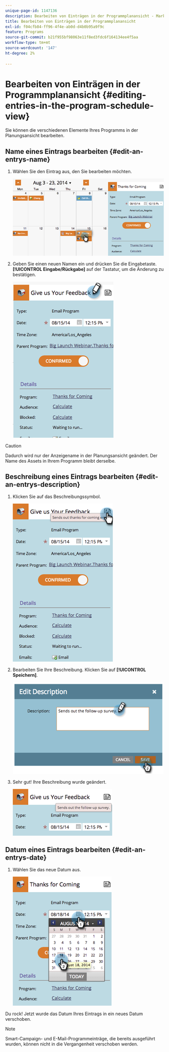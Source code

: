 ```yaml
---
unique-page-id: 1147136
description: Bearbeiten von Einträgen in der Programmplanansicht - Marketo-Dokumente - Produktdokumentation
title: Bearbeiten von Einträgen in der Programmplanansicht
exl-id: f04cfb84-ff96-4f4e-ab0d-d4b0b95a9f9c
feature: Programs
source-git-commit: b21f955bf98063e11f8ed3fdc6f164134ee4f5aa
workflow-type: tm+mt
source-wordcount: '147'
ht-degree: 2%

---
```


# Bearbeiten von Einträgen in der Programmplanansicht {#editing-entries-in-the-program-schedule-view}

Sie können die verschiedenen Elemente Ihres Programms in der Planungsansicht bearbeiten.

## Name eines Eintrags bearbeiten {#edit-an-entrys-name}

1. Wählen Sie den Eintrag aus, den Sie bearbeiten möchten.

   ![](assets/image2014-9-18-18-3a1-3a36.png)

1. Geben Sie einen neuen Namen ein und drücken Sie die Eingabetaste. **[!UICONTROL Eingabe/Rückgabe]** auf der Tastatur, um die Änderung zu bestätigen.

   ![](assets/image2014-9-18-18-3a1-3a53.png)

>[!CAUTION]
>
>Dadurch wird nur der Anzeigename in der Planungsansicht geändert. Der Name des Assets in Ihrem Programm bleibt derselbe.

## Beschreibung eines Eintrags bearbeiten {#edit-an-entrys-description}

1. Klicken Sie auf das Beschreibungssymbol.

   ![](assets/image2014-9-18-18-3a3-3a7.png)

1. Bearbeiten Sie Ihre Beschreibung. Klicken Sie auf **[!UICONTROL Speichern]**.

   ![](assets/image2014-9-18-18-3a3-3a22.png)

1. Sehr gut! Ihre Beschreibung wurde geändert.

   ![](assets/image2014-9-18-18-3a3-3a48.png)

## Datum eines Eintrags bearbeiten {#edit-an-entrys-date}

1. Wählen Sie das neue Datum aus.

   ![](assets/image2014-9-18-18-3a4-3a39.png)

Du rock! Jetzt wurde das Datum Ihres Eintrags in ein neues Datum verschoben.

>[!NOTE]
>
> Smart-Campaign- und E-Mail-Programmeinträge, die bereits ausgeführt wurden, können nicht in die Vergangenheit verschoben werden.
